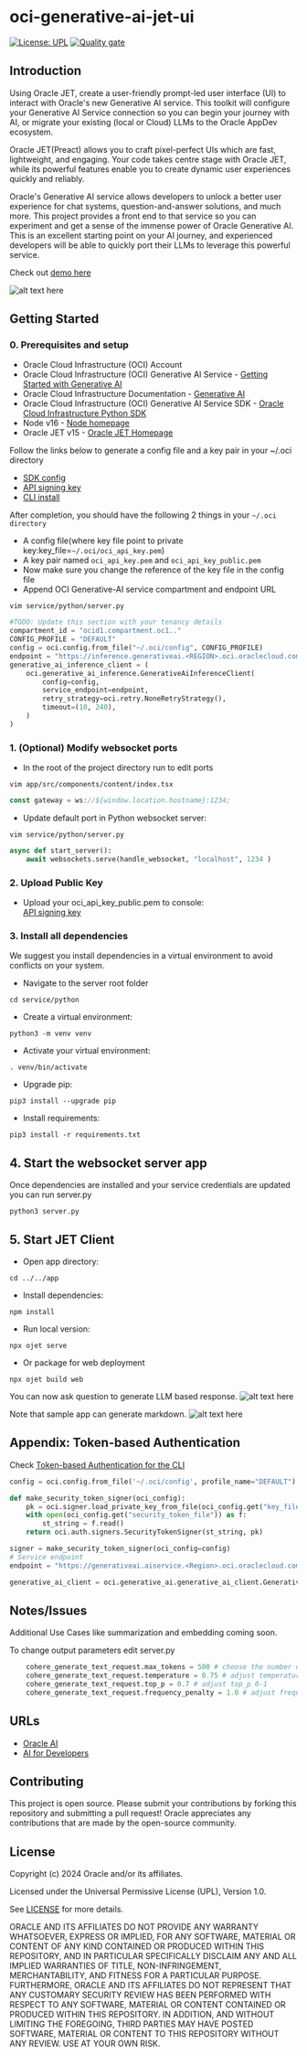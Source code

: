 # oci-generative-ai-jet-ui

[![License: UPL](https://img.shields.io/badge/license-UPL-green)](https://img.shields.io/badge/license-UPL-green) [![Quality gate](https://sonarcloud.io/api/project_badges/quality_gate?project=oracle-devrel_oci-generative-ai-jet-ui)](https://sonarcloud.io/dashboard?id=oracle-devrel_oci-generative-ai-jet-ui)

## Introduction

Using Oracle JET, create a user-friendly prompt-led user interface (UI) to interact with Oracle's new Generative AI service. This toolkit will configure your Generative AI Service connection so you can begin your journey with AI, or migrate your existing (local or Cloud) LLMs to the Oracle AppDev ecosystem.

Oracle JET(Preact) allows you to craft pixel-perfect UIs which are fast, lightweight, and engaging. Your code takes centre stage with Oracle JET, while its powerful features enable you to create dynamic user experiences quickly and reliably.

Oracle's Generative AI service allows developers to unlock a better user experience for chat systems, question-and-answer solutions, and much more. This project provides a front end to that service so you can experiment and get a sense of the immense power of Oracle Generative AI. This is an excellent starting point on your AI journey, and experienced developers will be able to quickly port their LLMs to leverage this powerful service.  

Check out [demo here](https://youtu.be/hpRoQ93YeaQ)

![alt text here](images/demo.gif)

## Getting Started

### 0. Prerequisites and setup

- Oracle Cloud Infrastructure (OCI) Account
- Oracle Cloud Infrastructure (OCI) Generative AI Service - [Getting Started with Generative AI](https://docs.oracle.com/en-us/iaas/Content/generative-ai/getting-started.htm)
- Oracle Cloud Infrastructure Documentation - [Generative AI](https://docs.oracle.com/en-us/iaas/Content/generative-ai/home.htm)
- Oracle Cloud Infrastructure (OCI) Generative AI Service SDK - [Oracle Cloud Infrastructure Python SDK](https://pypi.org/project/oci/)
- Node v16 - [Node homepage](https://nodejs.org/en)
- Oracle JET v15 - [Oracle JET Homepage](https://www.oracle.com/webfolder/technetwork/jet/index.html)

Follow the links below to generate a config file and a key pair in your ~/.oci directory

- [SDK config](https://docs.oracle.com/en-us/iaas/Content/API/Concepts/sdkconfig.htm)
- [API signing key](https://docs.oracle.com/en-us/iaas/Content/API/Concepts/apisigningkey.htm)
- [CLI install](https://docs.oracle.com/en-us/iaas/Content/API/SDKDocs/cliinstall.htm#configfile)

After completion, you should have the following 2 things in your `~/.oci directory`

- A config file(where key file point to private key:key_file=`~/.oci/oci_api_key.pem`)  
- A key pair named `oci_api_key.pem` and `oci_api_key_public.pem`  
- Now make sure you change the reference of the key file in the config file
- Append OCI Generative-AI service compartment and endpoint URL  

```console
vim service/python/server.py
```

```Python
#TODO: Update this section with your tenancy details
compartment_id = "ocid1.compartment.oc1.."
CONFIG_PROFILE = "DEFAULT"
config = oci.config.from_file("~/.oci/config", CONFIG_PROFILE)
endpoint = "https://inference.generativeai.<REGION>.oci.oraclecloud.com"
generative_ai_inference_client = (
    oci.generative_ai_inference.GenerativeAiInferenceClient(
        config=config,
        service_endpoint=endpoint,
        retry_strategy=oci.retry.NoneRetryStrategy(),
        timeout=(10, 240),
    )
)
```

### 1. (Optional) Modify websocket ports  

- In the root of the project directory run to edit ports  
  
```console
vim app/src/components/content/index.tsx
```

```js
const gateway = ws://${window.location.hostname}:1234;
```

- Update default port in Python websocket server:  

```console
vim service/python/server.py
```

```Python
async def start_server():
    await websockets.serve(handle_websocket, "localhost", 1234 )
```

### 2. Upload Public Key

- Upload your oci_api_key_public.pem to console:  
[API signing key](https://docs.oracle.com/en-us/iaas/Content/API/Concepts/apisigningkey.htm#three)

### 3. Install all dependencies

We suggest you install dependencies in a virtual environment to avoid conflicts on your system.  

- Navigate to the server root folder

```console
cd service/python
```

- Create a virtual environment:
  
```console
python3 -m venv venv
```

- Activate your virtual environment:

```console
. venv/bin/activate
```

- Upgrade pip:
  
```console
pip3 install --upgrade pip
```

- Install requirements:
  
```console
pip3 install -r requirements.txt
```

## 4. Start the websocket server app  

Once dependencies are installed and your service credentials are updated you can run server.py  

```console
python3 server.py
```  

## 5. Start JET Client

- Open app directory:

```console
cd ../../app
```

- Install dependencies:  
  
```console
npm install
```

- Run local version:
  
```console
npx ojet serve
```

- Or package for web deployment  

```console
npx ojet build web
```

  You can now ask question to generate LLM based response.
  ![alt text here](images/QandA.png)

  Note that sample app can generate markdown.
  ![alt text here](images/Markdown.png)

## Appendix: Token-based Authentication

Check [Token-based Authentication for the CLI](https://docs.oracle.com/en-us/iaas/Content/API/SDKDocs/clitoken.htm#Running_Scripts_on_a_Computer_without_a_Browser)

```Python
config = oci.config.from_file('~/.oci/config', profile_name="DEFAULT")

def make_security_token_signer(oci_config):
    pk = oci.signer.load_private_key_from_file(oci_config.get("key_file"), None)
    with open(oci_config.get("security_token_file")) as f:
        st_string = f.read()
    return oci.auth.signers.SecurityTokenSigner(st_string, pk)

signer = make_security_token_signer(oci_config=config)
# Service endpoint
endpoint = "https://generativeai.aiservice.<Region>.oci.oraclecloud.com"

generative_ai_client = oci.generative_ai.generative_ai_client.GenerativeAiClient(config=config, service_endpoint=endpoint, retry_strategy=oci.retry.NoneRetryStrategy(), signer=signer)
```

## Notes/Issues

Additional Use Cases like summarization and embedding coming soon.

To change output parameters edit server.py

```Python
    cohere_generate_text_request.max_tokens = 500 # choose the number of tokens 1-4000
    cohere_generate_text_request.temperature = 0.75 # adjust temperature 0-1
    cohere_generate_text_request.top_p = 0.7 # adjust top_p 0-1
    cohere_generate_text_request.frequency_penalty = 1.0 # adjust frequency_penalty
```

## URLs

- [Oracle AI](https://www.oracle.com/artificial-intelligence/)
- [AI for Developers](https://developer.oracle.com/technologies/ai.html)

## Contributing

This project is open source.  Please submit your contributions by forking this repository and submitting a pull request!  Oracle appreciates any contributions that are made by the open-source community.

## License

Copyright (c) 2024 Oracle and/or its affiliates.

Licensed under the Universal Permissive License (UPL), Version 1.0.

See [LICENSE](LICENSE) for more details.

ORACLE AND ITS AFFILIATES DO NOT PROVIDE ANY WARRANTY WHATSOEVER, EXPRESS OR IMPLIED, FOR ANY SOFTWARE, MATERIAL OR CONTENT OF ANY KIND CONTAINED OR PRODUCED WITHIN THIS REPOSITORY, AND IN PARTICULAR SPECIFICALLY DISCLAIM ANY AND ALL IMPLIED WARRANTIES OF TITLE, NON-INFRINGEMENT, MERCHANTABILITY, AND FITNESS FOR A PARTICULAR PURPOSE.  FURTHERMORE, ORACLE AND ITS AFFILIATES DO NOT REPRESENT THAT ANY CUSTOMARY SECURITY REVIEW HAS BEEN PERFORMED WITH RESPECT TO ANY SOFTWARE, MATERIAL OR CONTENT CONTAINED OR PRODUCED WITHIN THIS REPOSITORY. IN ADDITION, AND WITHOUT LIMITING THE FOREGOING, THIRD PARTIES MAY HAVE POSTED SOFTWARE, MATERIAL OR CONTENT TO THIS REPOSITORY WITHOUT ANY REVIEW. USE AT YOUR OWN RISK.